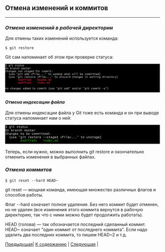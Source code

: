 ## Отмена изменений и коммитов
---
### ***Отмена изменений в рабочей директории***

Для отмены таких изменений используется команда:

    $ git restore

Git сам напоминает об этом при проверке статуса:

![status-restore](./images/status-restore.png)

#### ***Отмена индексации файла***

Для отмены индексации файла у Git тоже есть команда и он при выводе статуса напоминает нам о ней:

![status-restore-index](./images/status-restoreindex.png)

Теперь, если нужно, можно выполнить git restore и окончательно отменить изменения в выбранных файлах.

### ***Отмена коммитов***

    $ git reset --hard HEAD~

git reset — мощная команда, имеющая множество различных флагов и способов работы. 

Флаг --hard означает полное удаление. Без него коммит будет отменен, но не удален (все изменения этого коммита вернутся в рабочую директорию, так что с ними можно будет продолжить работать). 

HEAD (голова) — так обозначается последний сделанный коммит. HEAD~ означает "один коммит от последнего коммита". Если надо удалить два последних коммита, то пишем HEAD~2 и т.д.

[Предыдущая](./historycommit.md)| [К содержанию](./readme.md) | [Следующая](./ignor.md) |